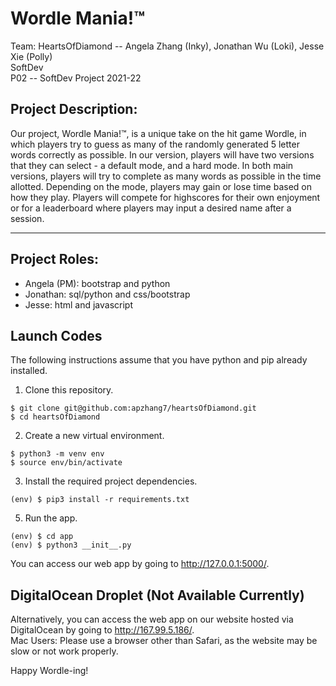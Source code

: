 # Wordle Mania!™
Team: HeartsOfDiamond -- Angela Zhang (Inky), Jonathan Wu (Loki), Jesse Xie (Polly)  
SoftDev  
P02 -- SoftDev Project 2021-22

## Project Description:
Our project, Wordle Mania!™, is a unique take on the hit game Wordle, in which players try to guess as many of the randomly generated 5 letter words correctly as possible. In our version, players will have two versions that they can select - a default mode, and a hard mode. In both main versions, players will try to complete as many words as possible in the time allotted. Depending on the mode, players may gain or lose time based on how they play. Players will compete for highscores for their own enjoyment or for a leaderboard where players may input a desired name after a session.  

---

## Project Roles:  
* Angela (PM): bootstrap and python
* Jonathan: sql/python and css/bootstrap
* Jesse: html and javascript


## Launch Codes
The following instructions assume that you have python and pip already installed.

1. Clone this repository.
```
$ git clone git@github.com:apzhang7/heartsOfDiamond.git
$ cd heartsOfDiamond
```

2. Create a new virtual environment.
```
$ python3 -m venv env
$ source env/bin/activate
```

3. Install the required project dependencies.
```
(env) $ pip3 install -r requirements.txt
```

5. Run the app.
```
(env) $ cd app
(env) $ python3 __init__.py
```

You can access our web app by going to http://127.0.0.1:5000/.

## DigitalOcean Droplet (Not Available Currently)
Alternatively, you can access the web app on our website hosted via DigitalOcean by going to http://167.99.5.186/.  
Mac Users: Please use a browser other than Safari, as the website may be slow or not work properly.

Happy Wordle-ing!
